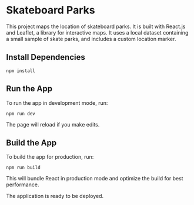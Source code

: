# Skateboard Parks

This project maps the location of skateboard parks. It is built with React.js and Leaflet, a library for interactive maps. It uses a local dataset containing a small sample of skate parks, and includes a custom location marker.

## Install Dependencies

```
npm install
```

## Run the App

To run the app in development mode, run:

```
npm run dev
```

The page will reload if you make edits.

## Build the App

To build the app for production, run:

```
npm run build
```

This will bundle React in production mode and optimize the build for best performance.

The application is ready to be deployed.